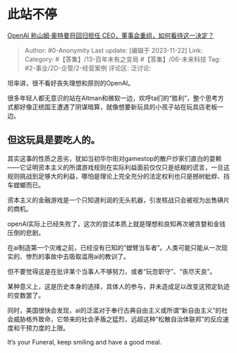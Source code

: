 # 此站不停
[OpenAI 称山姆·奥特曼将回归担任 CEO，董事会重组，如何看待这一决定？](https://www.zhihu.com/question/631302692/answer/3298729377)

> Author: #0-Anonymity
> Last update: [编辑于 2023-11-22]
> Link:
> Category: #【答集】/13-百年未有之变局 #【答集】/06-未来科技
> Tag: #2-事业/2D-企管/2-经营案例
> 评论区:
> 泛讨论:

坦率讲，很不看好丧失理想和原则的OpenAI。

很多年轻人都无意识的站在Altman和微软一边，欢呼ta们的“胜利”，整个思考方式都好像正统国王遭遇了阴谋暗算，就像想要新玩具的小孩子站在玩具店老板一边。

## **但这玩具是要吃人的**。 ##

其实这事的性质之恶劣，犹如当初华尔街对gamestop的散户炒家们直白的耍赖——它证明资本主义的所谓游戏规则在实际利益面前仅仅只是纸糊的谎言，一旦这规则挑战到足够大的利益，哪怕是理论上完全充分的法定权利也只是撼树蚍蜉、挡车螳螂而已。

资本主义的金融游戏是一个只知道利润的无头机器，引发核战只会被视为出售碘片的商机。

openAI实际上已经失败了，这次的尝试本质上就是理想和良知再次被贪婪和金钱压倒的悲剧。

在ai制造第一个灾难之前，已经没有已知的“螳臂当车者”。人类可能只能从一次现实的、惨烈的事故中去吸取滥用ai的教训了。

但不要觉得这是在批评某个当事人不够努力，或者“玩忽职守”、“丧尽天良”。

某种意义上，这是历史本身的选择，具体人的参与，并未造成足以改变这预定轨迹的变数罢了。

同时，美国很快会发现，ai的泛滥对于奉行古典自由主义或所谓“新自由主义”的社会威胁格外致命，它带来的社会矛盾之猛烈，远超这种“松散自治体联邦”的反应速度和干预力度的上限。

It‘s your Funeral, keep smiling and have a good meal.
